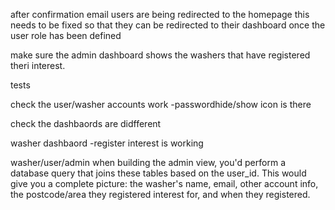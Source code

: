 after confirmation email users are being redirected to the homepage this needs to be fixed so that they can be redirected to their dashboard once the user role has been defined

make sure the admin dashboard shows the washers that have registered theri interest.

tests

check the user/washer accounts work
-passwordhide/show icon is there

check the dashbaords are didfferent

washer dashbaord
-register interest is working

washer/user/admin
when building the admin view, you'd perform a database query that joins these tables based on the user_id. This would give you a complete picture: the washer's name, email, other account info, the postcode/area they registered interest for, and when they registered.
